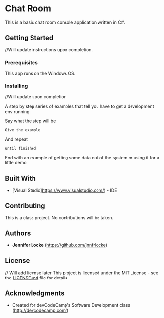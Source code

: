 # Chat Room

This is a basic chat room console application written in C#.

## Getting Started

//Will update instructions upon completion.

### Prerequisites

This app runs on the Windows OS.

### Installing

//Will update upon completion

A step by step series of examples that tell you have to get a development env running

Say what the step will be

```
Give the example
```

And repeat

```
until finished
```

End with an example of getting some data out of the system or using it for a little demo

## Built With

* [Visual Studio]https://www.visualstudio.com/) - IDE

## Contributing

This is a class project. No contributions will be taken. 

## Authors

* **Jennifer Locke** (https://github.com/jnnfrlocke)

## License

// Will add license later
This project is licensed under the MIT License - see the [LICENSE.md](LICENSE.md) file for details

## Acknowledgments

* Created for devCodeCamp's Software Development class (http://devcodecamp.com/)

